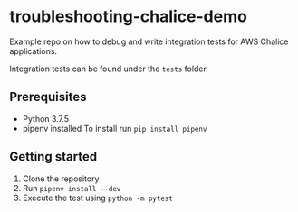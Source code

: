 # troubleshooting-chalice-demo

Example repo on how to debug and write integration tests for AWS Chalice applications.

Integration tests can be found under the `tests` folder.

## Prerequisites
* Python 3.7.5
* pipenv installed
  To install run `pip install pipenv`

## Getting started
1. Clone the repository
1. Run `pipenv install --dev`
1. Execute the test using `python -m pytest`
